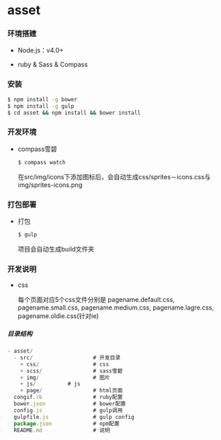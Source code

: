 # asset

### 环境搭建

- Node.js：v4.0+

- ruby & Sass & Compass

### 安装

``` bash
$ npm install -g bower
$ npm install -g gulp
$ cd asset && npm install && bower install
```

### 开发环境

- compass雪碧

    ``` bash
    $ compass watch
    ```
    在src/img/icons下添加图标后，会自动生成css/sprites－icons.css与img/sprites-icons.png

### 打包部署

- 打包

    ``` bash
    $ gulp
    ```
    项目会自动生成build文件夹


### 开发说明

- css
	
	每个页面对应5个css文件分别是 
	pagename.default.css,
	pagename.small.css, 
	pagename.medium.css, 
	pagename.lagre.css, 
	pagename.oldie.css(针对ie)



##### 目录结构

``` js
- asset/
  - src/                   # 开发目录
    + css/                 # css
    + scss/                # sass雪碧
    + img/                 # 图片
    + js/		   # js
    + page/                # html页面
  congif.rb                # ruby配置
  bower.json               # bower配置
  config.js                # gulp调用
  gulpfile.js              # gulp config
  package.json             # npm配置
  README.md                # 说明
```
